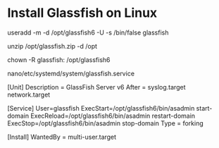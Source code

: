 # Install Glassfish on Linux

useradd -m -d /opt/glassfish6 -U -s /bin/false glassfish

unzip /opt/glassfish.zip -d /opt

chown -R glassfish: /opt/glassfish6

nano/etc/systemd/system/glassfish.service

[Unit]
Description = GlassFish Server v6
After = syslog.target network.target

[Service]
User=glassfish
ExecStart=/opt/glassfish6/bin/asadmin start-domain
ExecReload=/opt/glassfish6/bin/asadmin restart-domain
ExecStop=/opt/glassfish6/bin/asadmin stop-domain
Type = forking

[Install]
WantedBy = multi-user.target

